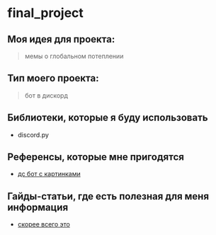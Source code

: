 # final_project

## Моя идея для проекта:
> мемы о глобальном потеплении

## Тип моего проекта:
> бот в дискорд

## Библиотеки, которые я буду использовать
- discord.py

## Референсы, которые мне пригодятся
- [ дс бот с картинками](https://github.com/KoteykaMeaw/like-uh-ds-bot-with-pics)

## Гайды-статьи, где есть полезная для меня информация
- [скорее всего это](https://habr.com/ru/articles/676390/)
